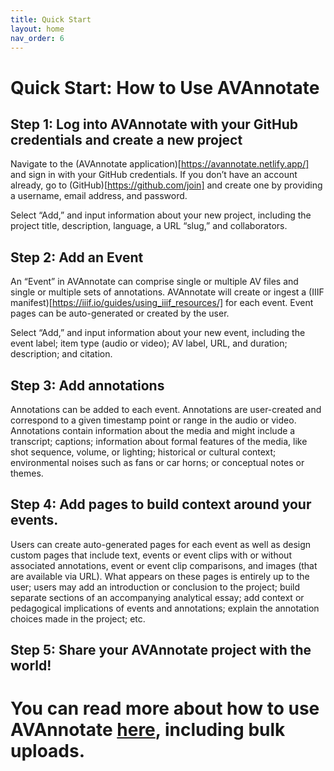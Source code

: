 ```yaml
---
title: Quick Start
layout: home
nav_order: 6
---
```

# Quick Start: How to Use AVAnnotate

## Step 1: Log into AVAnnotate with your GitHub credentials and create a new project

Navigate to the (AVAnnotate application)[https://avannotate.netlify.app/] and sign in with your GitHub credentials. If you don’t have an account already, go to (GitHub)[https://github.com/join] and create one by providing a username, email address, and password.

Select “Add,” and input information about your new project, including the project title, description, language, a URL “slug,” and collaborators.

## Step 2: Add an Event

An “Event” in AVAnnotate can comprise single or multiple AV files and single or multiple sets of annotations. AVAnnotate will create or ingest a (IIIF manifest)[https://iiif.io/guides/using_iiif_resources/] for each event. Event pages can be auto-generated or created by the user.

Select “Add,” and input information about your new event, including the event label; item type (audio or video); AV label, URL, and duration; description; and citation.

## Step 3: Add annotations

Annotations can be added to each event. Annotations are user-created and correspond to a given timestamp point or range in the audio or video. Annotations contain information about the media and might include a transcript; captions; information about formal features of the media, like shot sequence, volume, or lighting; historical or cultural context; environmental noises such as fans or car horns; or conceptual notes or themes. 

## Step 4: Add pages to build context around your events.

Users can create auto-generated pages for each event as well as design custom pages that include text, events or event clips with or without associated annotations, event or event clip comparisons, and images (that are available via URL). What appears on these pages is entirely up to the user; users may add an introduction or conclusion to the project; build separate sections of an accompanying analytical essay; add context or pedagogical implications of events and annotations; explain the annotation choices made in the project; etc.

## Step 5: Share your AVAnnotate project with the world!

# You can read more about how to use AVAnnotate [here](https://hipstas.github.io/ava_documentation/pages/SpreadsheetTemplates/), including bulk uploads.

